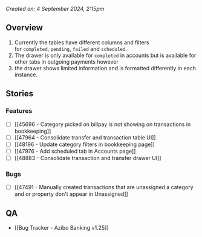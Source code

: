 *Created on: 4 September 2024, 2:15pm*
## Overview
1. Currently the tables have different columns and filters for `completed`, `pending`, `failed` and `scheduled`.
2. The drawer is only available for `completed` in accounts but is available for other tabs in outgoing payments however
3. the drawer shows limited information and is formatted differently in each instance.
## Stories
### Features
- [ ] [[45696 - Category picked on billpay is not showing on transactions in bookkeeping]]
- [ ] [[47964 - Consolidate transfer and transaction table UI]]
- [ ] [[48196 - Update category filters in bookkeeping page]]
- [ ] [[47976 - Add scheduled tab in Accounts page]]
- [ ] [[48883 - Consolidate transaction and transfer drawer UI]]
### Bugs
- [ ] [[47491 - Manually created transactions that are unassigned a category and or property don't appear in Unassigned]]
## QA
- [[Bug Tracker - Azibo Banking v1.25]]